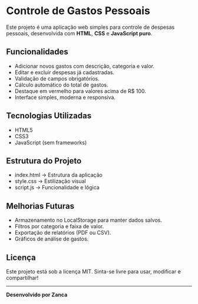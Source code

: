 # Controle de Gastos Pessoais

Este projeto é uma aplicação web simples para controle de despesas pessoais, desenvolvida com **HTML**, **CSS** e **JavaScript puro**.

## Funcionalidades

- Adicionar novos gastos com descrição, categoria e valor.  
- Editar e excluir despesas já cadastradas.  
- Validação de campos obrigatórios.  
- Cálculo automático do total de gastos.  
- Destaque em vermelho para valores acima de R$ 100.  
- Interface simples, moderna e responsiva.  

## Tecnologias Utilizadas

- HTML5  
- CSS3  
- JavaScript (sem frameworks)  

## Estrutura do Projeto

- index.html → Estrutura da aplicação  
- style.css → Estilização visual  
- script.js → Funcionalidade e lógica  

## Melhorias Futuras

- Armazenamento no LocalStorage para manter dados salvos.  
- Filtros por categoria e faixa de valor.  
- Exportação de relatórios (PDF ou CSV).  
- Gráficos de análise de gastos.  

## Licença

Este projeto está sob a licença MIT. Sinta-se livre para usar, modificar e compartilhar!

---

**Desenvolvido por Zanca**
